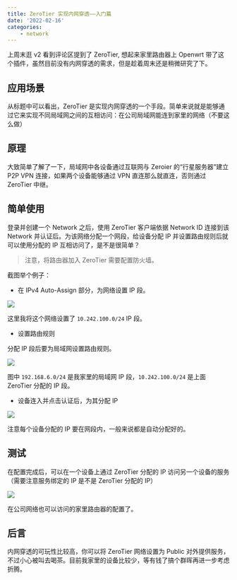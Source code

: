 ```yaml
---
title: ZeroTier 实现内网穿透——入门篇
date: '2022-02-16'
categories: 
    - network
---
```


上周末逛 v2 看到评论区提到了 ZeroTier, 想起来家里路由器上 Openwrt 带了这个插件，虽然目前没有内网穿透的需求，但是趁着周末还是稍微研究了下。

## 应用场景

从标题中可以看出，ZeroTier 是实现内网穿透的一个手段。简单来说就是能够通过它来实现不同局域网之间的互相访问：在公司局域网能连到家里的网络（不要这么做）

## 原理

大致简单了解了一下，局域网中各设备通过互联网与 Zeroier 的“行星服务器”建立 P2P VPN 连接，如果两个设备能够通过 VPN 直连那么就直连，否则通过 ZeroTier 中继。

## 简单使用

登录并创建一个 Network 之后，使用 ZeroTier 客户端依据 Network ID 连接到该 Network 并认证后。为该网络分配一个网段，给设备分配 IP 并设置路由规则后就可以使用分配的 IP 互相访问了，是不是很简单？

> 注意，将路由器加入 ZeroTier 需要配置防火墙。

截图举个例子：

- 在 IPv4 Auto-Assign 部分，为网络设置 IP 段。

![](https://s2.loli.net/2022/02/16/Se2K4MIFPdnLjJy.png)

这里我将这个网络设置了 `10.242.100.0/24` IP 段。


- 设置路由规则

分配 IP 段后要为局域网设置路由规则。

![](https://s2.loli.net/2022/02/16/wGz2SEV4iDQcTLa.png)

图中 `192.168.6.0/24` 是我家里的局域网 IP 段，`10.242.100.0/24` 是上面 ZeroTier 分配的 IP 段。

- 设备连入并点击认证后，为其分配 IP

![](https://s2.loli.net/2022/02/16/Ls6mo3xUg5KWYSp.png)

注意每个设备分配的 IP 要在网段内，一般来说都是自动分配好的。

## 测试

在配置完成后，可以在一个设备上通过 ZeroTier 分配的 IP 访问另一个设备的服务（需要注意服务绑定的 IP 是不是 ZeroTier 分配的 IP）

![](https://s2.loli.net/2022/02/16/Sn73vdbyIOlaXwV.png)

在公司网络也可以访问的家里路由器的配置了。

## 后言

内网穿透的可玩性比较高，你可以将 ZeroTier 网络设置为 Public 对外提供服务，不过小心被叫去喝茶。目前我家里的设备比较少，等有钱了搞个群晖再进一步考虑折腾。